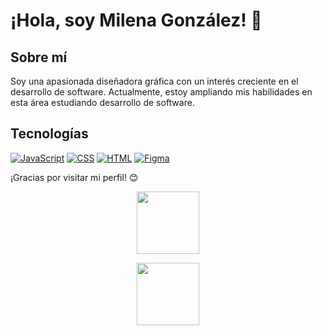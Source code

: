 # ¡Hola, soy Milena González! 👋

## Sobre mí
Soy una apasionada diseñadora gráfica con un interés creciente en el desarrollo de software. Actualmente, estoy ampliando mis habilidades en esta área estudiando desarrollo de software.

## Tecnologías
[![JavaScript](https://img.shields.io/badge/-JavaScript-yellow?style=flat&logo=javascript&logoColor=white)](https://www.javascript.com/)
[![CSS](https://img.shields.io/badge/-CSS-blue?style=flat&logo=css3&logoColor=white)](https://www.w3.org/Style/CSS/)
[![HTML](https://img.shields.io/badge/-HTML-orange?style=flat&logo=html5&logoColor=white)](https://html.spec.whatwg.org/)
[![Figma](https://img.shields.io/badge/-Figma-purple?style=flat&logo=figma&logoColor=white)](https://www.figma.com/)

¡Gracias por visitar mi perfil! 😊

<p align="center">
  <img src="https://media4.giphy.com/media/d7U9wE4REtinUIDeQ7/giphy.gif?cid=6c09b952wwc3jaow1f63237p7zv3dqbdgdtaapdbzdf4vqul&ep=v1_internal_gif_by_id&rid=giphy.gif&ct=s" width="100">
</p>
<p align="center">
  <img src="https://giphy.com/stickers/CartoonNetworkLatam-wbb-cartoonnetwork-escandalosos-fuPvbg3qkZKJJeTI73"
width="100">
</p>
